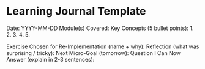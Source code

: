 # Learning Journal Template

Date: YYYY-MM-DD
Module(s) Covered:
Key Concepts (5 bullet points):
1.
2.
3.
4.
5.

Exercise Chosen for Re-Implementation (name + why):
Reflection (what was surprising / tricky):
Next Micro-Goal (tomorrow):
Question I Can Now Answer (explain in 2-3 sentences):
